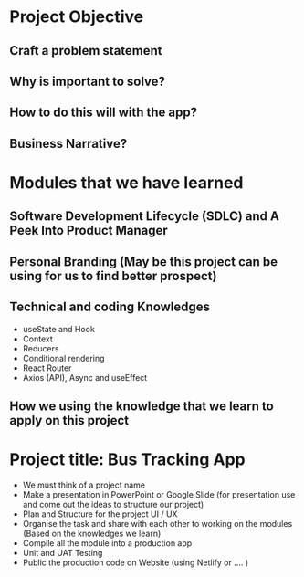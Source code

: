 #   Project Objective

##  Craft a problem statement

##  Why is important to solve?

##  How to do this will with the app?

##  Business Narrative?

#  Modules that we have learned

## Software Development Lifecycle (SDLC) and A Peek Into Product Manager

## Personal Branding (May be this project can be using for us to find better prospect)

## Technical and coding Knowledges
  - useState and Hook
  - Context
  - Reducers
  - Conditional rendering
  - React Router
  - Axios (API), Async and useEffect

## How we using the knowledge that we learn to apply on this project

# Project title: Bus Tracking App
  - We must think of a project name
  - Make a presentation in PowerPoint or Google Slide (for presentation use and come out the ideas to structure our project)
  - Plan and Structure for the project UI / UX
  - Organise the task and share with each other to working on the modules (Based on the knowledges we learn)
  - Compile all the module into a production app
  - Unit and UAT Testing
  - Public the production code on Website (using Netlify or .... )
